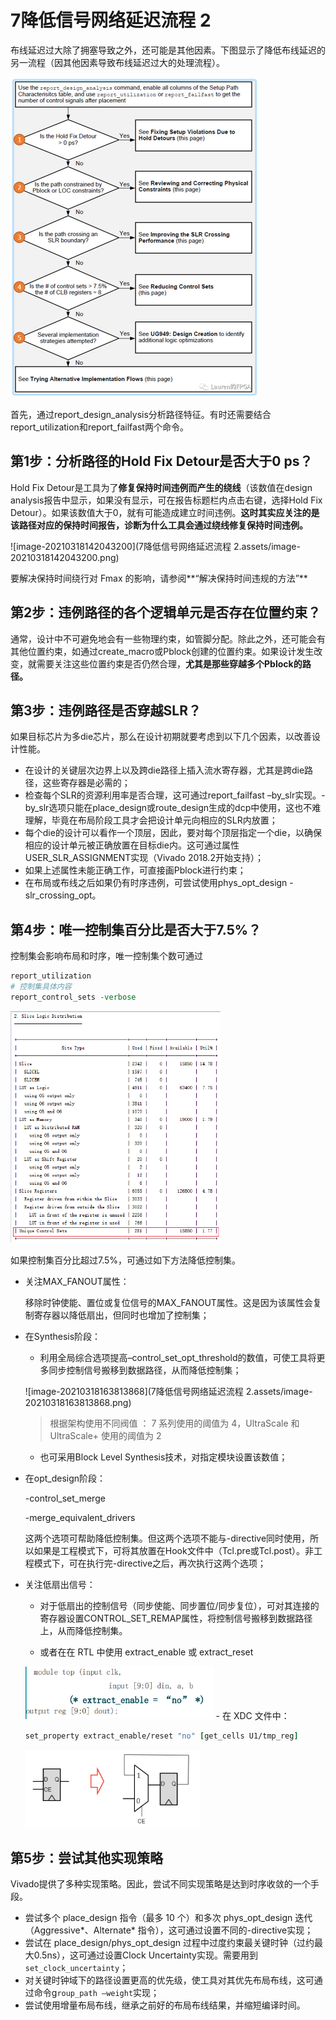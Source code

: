 # 7降低信号网络延迟流程 2

布线延迟过大除了拥塞导致之外，还可能是其他因素。下图显示了降低布线延迟的另一流程（因其他因素导致布线延迟过大的处理流程）。

<img src="7降低信号网络延迟流程 2.assets/image-20210318141337285.png" alt="image-20210318141337285" style="zoom: 50%;" />

首先，通过report_design_analysis分析路径特征。有时还需要结合report_utilization和report_failfast两个命令。

## 第1步：分析路径的Hold Fix Detour是否大于0 ps？

Hold Fix Detour是工具为了**修复保持时间违例而产生的绕线**（该数值在design analysis报告中显示，如果没有显示，可在报告标题栏内点击右键，选择Hold Fix Detour）。如果该数值大于0，就有可能造成建立时间违例。**这时其实应关注的是该路径对应的保持时间报告，诊断为什么工具会通过绕线修复保持时间违例。**

![image-20210318142043200](7降低信号网络延迟流程 2.assets/image-20210318142043200.png)

要解决保持时间绕行对 Fmax 的影响，请参阅**“解决保持时间违规的方法”**

## 第2步：违例路径的各个逻辑单元是否存在位置约束？

通常，设计中不可避免地会有一些物理约束，如管脚分配。除此之外，还可能会有其他位置约束，如通过create_macro或Pblock创建的位置约束。如果设计发生改变，就需要关注这些位置约束是否仍然合理，**尤其是那些穿越多个Pblock的路径。**

## 第3步：违例路径是否穿越SLR？

如果目标芯片为多die芯片，那么在设计初期就要考虑到以下几个因素，以改善设计性能。

- 在设计的关键层次边界上以及跨die路径上插入流水寄存器，尤其是跨die路径，这些寄存器是必需的；
- 检查每个SLR的资源利用率是否合理，这可通过report_failfast –by_slr实现。-by_slr选项只能在place_design或route_design生成的dcp中使用，这也不难理解，毕竟在布局阶段工具才会把设计单元向相应的SLR内放置；
- 每个die的设计可以看作一个顶层，因此，要对每个顶层指定一个die，以确保相应的设计单元被正确放置在目标die内。这可通过属性USER_SLR_ASSIGNMENT实现（Vivado 2018.2开始支持）；
- 如果上述属性未能正确工作，可直接画Pblock进行约束；
- 在布局或布线之后如果仍有时序违例，可尝试使用phys_opt_design -slr_crossing_opt。

## 第4步：唯一控制集百分比是否大于7.5%？

控制集会影响布局和时序，唯一控制集个数可通过

```tcl
report_utilization
# 控制集具体内容
report_control_sets -verbose
```

<img src="7降低信号网络延迟流程 2.assets/image-20210318155524506.png" alt="image-20210318155524506" style="zoom:67%;" />

如果控制集百分比超过7.5%，可通过如下方法降低控制集。

- 关注MAX_FANOUT属性：

  移除时钟使能、置位或复位信号的MAX_FANOUT属性。这是因为该属性会复制寄存器以降低扇出，但同时也增加了控制集；

- 在Synthesis阶段：

  - 利用全局综合选项提高–control_set_opt_threshold的数值，可使工具将更多同步控制信号搬移到数据路径，从而降低控制集；

  ![image-20210318163813868](7降低信号网络延迟流程 2.assets/image-20210318163813868.png)

  > 根据架构使用不同阀值 ： 7 系列使用的阈值为 4，UltraScale 和 UltraScale+ 使用的阈值为 2

  - 也可采用Block Level Synthesis技术，对指定模块设置该数值；

- 在opt_design阶段：

  -control_set_merge 

  -merge_equivalent_drivers

  这两个选项可帮助降低控制集。但这两个选项不能与-directive同时使用，所以如果是工程模式下，可将其放置在Hook文件中（Tcl.pre或Tcl.post）。非工程模式下，可在执行完-directive之后，再次执行这两个选项；

- 关注低扇出信号：

  - 对于低扇出的控制信号（同步使能、同步置位/同步复位），可对其连接的寄存器设置CONTROL_SET_REMAP属性，将控制信号搬移到数据路径上，从而降低控制集。

  - 或者在在 RTL 中使用 extract_enable 或 extract_reset

  <img src="7降低信号网络延迟流程 2.assets/image-20210318164057944.png" alt="image-20210318164057944" style="zoom:67%;" />
  - 在 XDC 文件中：

    ```tcl
    set_property extract_enable/reset "no" [get_cells U1/tmp_reg]
    ```

    <img src="7降低信号网络延迟流程 2.assets/image-20210318164314834.png" alt="image-20210318164314834" style="zoom:67%;" />

## 第5步：尝试其他实现策略

Vivado提供了多种实现策略。因此，尝试不同实现策略是达到时序收敛的一个手段。

- 尝试多个 place_design 指令（最多 10 个）和多次 phys_opt_design 迭代（Aggressive*、Alternate* 指令），这可通过设置不同的-directive实现；
- 尝试在 place_design/phys_opt_design 过程中过度约束最关键时钟（过约最大0.5ns），这可通过设置Clock Uncertainty实现。需要用到`set_clock_uncertainty`；
- 对关键时钟域下的路径设置更高的优先级，使工具对其优先布局布线，这可通过命令g`roup_path –weight`实现；
- 尝试使用增量布局布线，继承之前好的布局布线结果，并缩短编译时间。